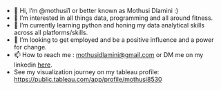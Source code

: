 - 👋 Hi, I’m @mothusi1 or better known as Mothusi Dlamini :)
- 👀 I’m interested in all things data, programming and all around fitness.
- 🌱 I’m currently learning python and honing my data analytical skills across all platforms/skills.
- 💞️ I’m looking to get employed and be a positive influence and a power for change.
- 📫 How to reach me : mothusidlamini@gmail.com or DM me on my linkedin [here](https://www.linkedin.com/in/mothusi-dlamini-624bba69/).
- See my visualization journey on my tableau profile: https://public.tableau.com/app/profile/mothusi8530



<!---
mothusi1/mothusi1 is a ✨ special ✨ repository because its `README.md` (this file) appears on your GitHub profile.
You can click the Preview link to take a look at your changes.
--->
